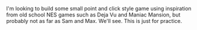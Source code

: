 I'm looking to build some small point and click style game using inspiration from old school NES games such as Deja Vu and Maniac Mansion, but probably not as far as Sam and Max.  We'll see.  This is just for practice.
